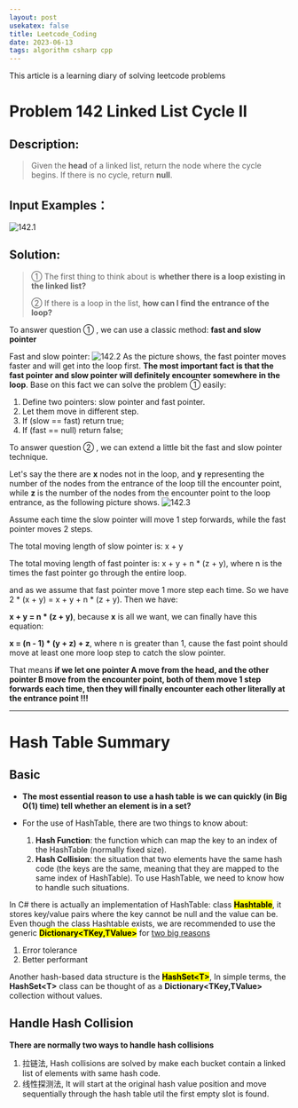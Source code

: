 ```yaml
---
layout: post
usekatex: false
title: Leetcode_Coding
date: 2023-06-13
tags: algorithm csharp cpp
---
```


<!-- <span style="color: blue;"> </span> -->
This article is a learning diary of solving leetcode problems

<!--more-->

# Problem 142 Linked List Cycle II
## Description: 
> Given the **head** of a linked list, return the node where the cycle begins. If there is no cycle, return **null**.
## Input Examples：
![142.1]({{site.baseurl}}/assets/img/142.1.PNG)
## Solution:
> ① The first thing to think about is **whether there is a loop existing in the linked list?**
> 
> ② If there is a loop in the list, **how can I find the entrance of the loop?**

To answer question ① , we can use a classic method: **fast and slow pointer**

Fast and slow pointer:
![142.2]({{site.baseurl}}/assets/img/142.2.gif)
As the picture shows, the fast pointer moves faster and will get into the loop first. **The most important fact is  that the fast pointer and slow pointer will definitely encounter somewhere in the loop**. Base on this fact we can solve the problem ① easily:

1. Define two pointers: slow pointer and fast pointer.
2. Let them move in different step.
3. If (slow == fast) return true;
4. If (fast == null) return false;

To answer question ② , we can extend a little bit the fast and slow pointer technique.

Let's say the there are **x** nodes not in the loop, and **y** representing the number of the nodes from the entrance of the loop till the encounter point, while **z** is the number of the nodes from the encounter point to the loop entrance, as the following picture shows.
![142.3]({{site.baseurl}}/assets/img/142.3.png)

Assume each time the slow pointer will move 1 step forwards, while the fast pointer moves 2 steps.

The total moving length of slow pointer is: x + y

The total moving length of fast pointer is: x + y + n * (z + y), where n is the times the fast pointer go through the entire loop.

and as we assume that fast pointer move 1 more step each time. So we have 2 * (x + y) = x + y + n * (z + y). Then we have:

**x + y = n * (z + y)**, because **x** is all we want, we can finally have this equation:

**x = (n - 1) * (y + z) + z**, where n is greater than 1, cause the fast point should move at least one more loop step to catch the slow pointer.

That means **if we let one pointer A move from the head, and the other pointer B move from the encounter point, both of them move 1 step forwards each time, then they will finally encounter each other literally at the entrance point !!!**

---

# Hash Table Summary

## Basic

- **The most essential reason to use a hash table is we can quickly (in Big O(1) time) tell whether an element is in a set?**

- For the use of HashTable, there are two things to know about:
  1. **Hash Function**: the function which can map the key to an index of the HashTable (normally fixed size).
  2. **Hash Collision**: the situation that two elements have the same hash code (the keys are the same, meaning that they are mapped to the same index of HashTable). To use HashTable, we need to know how to handle such situations.

In C# there is actually an implementation of HashTable: class <mark>**Hashtable**</mark>, it stores key/value pairs where the key cannot be null and the value can be. Even though the class Hashtable exists, we are recommended to use the generic <mark>**Dictionary\<TKey,TValue\>**</mark> for [two big reasons](https://github.com/dotnet/platform-compat/blob/master/docs/DE0006.md)
1. Error tolerance
2. Better performant

Another hash-based data structure is the <mark>**HashSet\<T\>**</mark>, In simple terms, the **HashSet\<T\>** class can be thought of as a **Dictionary\<TKey,TValue\>** collection without values.

## Handle Hash Collision

**There are normally two ways to handle hash collisions**
1. 拉链法, Hash collisions are solved by make each bucket contain a linked list of elements with same hash code.
2. 线性探测法, It will start at the original hash value position and move sequentially through the hash table util the first empty slot is found.
   
